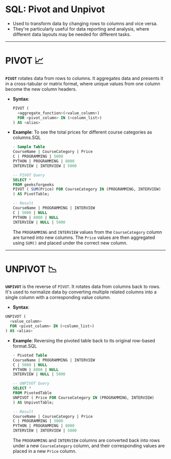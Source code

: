# **SQL: Pivot and Unpivot**

- Used to transform data by changing rows to columns and vice versa.
- They're particularly useful for data reporting and analysis, where different data layouts may be needed for different tasks.

---

# **PIVOT** 📈

**`PIVOT`** rotates data from rows to columns. It aggregates data and presents it in a cross-tabular or matrix format, where unique values from one column become the new column headers.

- **Syntax**:
    
    ```sql
    PIVOT (
      <aggregate_function>(<value_column>)
      FOR <pivot_column> IN (<column_list>)
    ) AS <alias>
    ```
    
- **Example**: To see the total prices for different course categories as columns.SQL
    
    ```sql
    - Sample Table
    CourseName | CourseCategory | Price
    C | PROGRAMMING | 5000
    PYTHON | PROGRAMMING | 8000
    INTERVIEW | INTERVIEW | 5000
    
    -- PIVOT Query
    SELECT *
    FROM geeksforgeeks
    PIVOT ( SUM(Price) FOR CourseCategory IN (PROGRAMMING, INTERVIEW)
    ) AS PivotTable;
    
    -- Result
    CourseName | PROGRAMMING | INTERVIEW
    C | 5000 | NULL
    PYTHON | 8000 | NULL
    INTERVIEW | NULL | 5000
    ```
    
    The `PROGRAMMING` and `INTERVIEW` values from the `CourseCategory` column are turned into new columns. The `Price` values are then aggregated using `SUM()` and placed under the correct new column.
    

---

# **UNPIVOT** 📉

**`UNPIVOT`** is the reverse of `PIVOT`. It rotates data from columns back to rows. It's used to normalize data by converting multiple related columns into a single column with a corresponding value column.

- **Syntax**:

```sql
UNPIVOT (
  <value_column>
  FOR <pivot_column> IN (<column_list>)
) AS <alias>
```

- **Example**: Reversing the pivoted table back to its original row-based format.SQL
    
    ```sql
    - Pivoted Table
    CourseName | PROGRAMMING | INTERVIEW
    C | 5000 | NULL
    PYTHON | 8000 | NULL
    INTERVIEW | NULL | 5000
    
    -- UNPIVOT Query
    SELECT *
    FROM PivotedTable
    UNPIVOT ( Price FOR CourseCategory IN (PROGRAMMING, INTERVIEW)
    ) AS UnpivotTable;
    
    -- Result
    CourseName | CourseCategory | Price
    C | PROGRAMMING | 5000
    PYTHON | PROGRAMMING | 8000
    INTERVIEW | INTERVIEW | 5000
    ```
    
    The `PROGRAMMING` and `INTERVIEW` columns are converted back into rows under a new `CourseCategory` column, and their corresponding values are placed in a new `Price` column.
